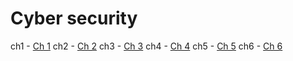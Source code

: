 # Cyber security

ch1 - [Ch 1](/6th-sem/cs/ch-1)
ch2 - [Ch 2](/6th-sem/cs/ch-2)
ch3 - [Ch 3](/6th-sem/cs/ch-3)
ch4 - [Ch 4](/6th-sem/cs/ch-4)
ch5 - [Ch 5](/6th-sem/cs/ch-5)
ch6 - [Ch 6](/6th-sem/cs/ch-6)